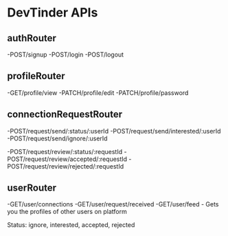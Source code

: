 # DevTinder APIs

## authRouter
-POST/signup
-POST/login
-POST/logout

## profileRouter
-GET/profile/view
-PATCH/profile/edit
-PATCH/profile/password

## connectionRequestRouter
-POST/request/send/:status/:userId
-POST/request/send/interested/:userId
-POST/request/send/ignore/:userId

-POST/request/review/:status/:requestId
-POST/request/review/accepted/:requestId
-POST/request/review/rejected/:requestId

## userRouter
-GET/user/connections
-GET/user/request/received
-GET/user/feed - Gets you the profiles of other users on platform



Status: ignore, interested, accepted, rejected
